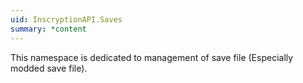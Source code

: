 ```yaml
---
uid: InscryptionAPI.Saves
summary: *content
---
```

This namespace is dedicated to management of save file (Especially modded save file).